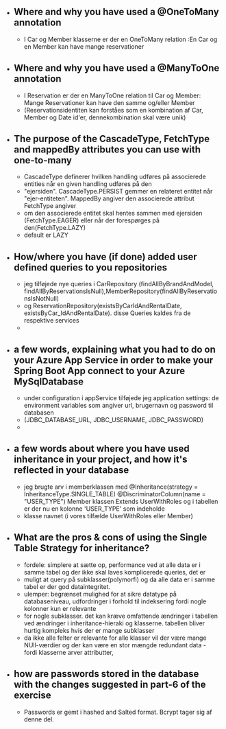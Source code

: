 - Where and why you have used a @OneToMany annotation
  - 
    - I Car og Member klasserne er der en OneToMany relation :En Car og en Member kan have mange reservationer
- Where and why you have used a @ManyToOne annotation
  - 
    - I Reservation er der en ManyToOne relation til Car og Member: Mange Reservationer kan have den samme og/eller Member 
    - (Reservationsidentiten kan forståes som en kombination af Car, Member og Date id'er, dennekombination skal være unik)
- The purpose of the CascadeType, FetchType and mappedBy attributes you can use with one-to-many
  - 
    - CascadeType definerer hvilken handling udføres på associerede entities når en given handling udføres på den 
    - "ejersiden". CascadeType.PERSIST gemmer en relateret entitet når "ejer-entiteten". MappedBy angiver den associerede attribut FetchType angiver 
    - om den associerede entitet skal hentes sammen med ejersiden (FetchType.EAGER) eller når der forespørges på den(FetchType.LAZY)
    - default er LAZY
- How/where you have (if done) added user defined queries to you repositories
  - 
    - jeg tilføjede nye queries i CarRepository (findAllByBrandAndModel, findAllByReservationsIsNull),MemberRepository(findAllByReservationsIsNotNull)
    - og ReservationRepository(existsByCarIdAndRentalDate, existsByCar_IdAndRentalDate). disse Queries kaldes fra de respektive services
    - 
- a few words, explaining what you had to do on your Azure App Service in order to make your Spring Boot App connect to your Azure MySqlDatabase
  - 
    - under configuration i appService tilføjede jeg application settings: de environment variables som angiver url, brugernavn og password til databasen
    - (JDBC_DATABASE_URL, JDBC_USERNAME, JDBC_PASSWORD)
    - 
- a few words about where you have used inheritance in your project, and how it's reflected in your database
  - 
    - jeg brugte arv i memberklassen med @Inheritance(strategy = InheritanceType.SINGLE_TABLE)
      @DiscriminatorColumn(name = "USER_TYPE") Member klassen Extends UserWithRoles og i tabellen er der nu en kolonne 'USER_TYPE' som indeholde
    - klasse navnet (i vores tilfælde UserWithRoles eller Member)
- What are the pros & cons of using the Single Table Strategy for inheritance?
  - 
    - fordele: simplere at sætte op, performance ved at alle data er i samme tabel og der ikke skal laves komplicerede queries, det er 
    - muligt at query på subklasser(polymorfi) og da alle data er i samme tabel er der god dataintegritet.
    - ulemper: begrænset mulighed for at sikre datatype på databaseniveau, udfordringer i forhold til indeksering fordi nogle kolonner kun er relevante
    - for nogle subklasser. det kan kræve omfattende ændringer i tabellen ved ændringer i inheritance-hieraki og klasserne. tabellen bliver hurtig kompleks hvis der er mange subklasser
    - da ikke alle felter er relevante for alle klasser vil der være mange NUll-værdier og der kan være en stor mængde redundant data - fordi klasserne arver attributter,
- how are passwords stored in the database with the changes suggested in part-6 of the exercise
  - 
    - Passwords er gemt i hashed and Salted format. Bcrypt tager sig af denne del.
